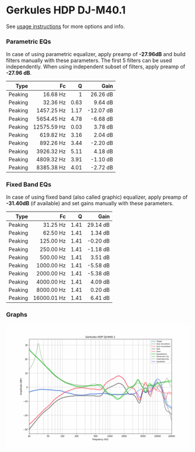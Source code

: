 # Gerkules HDP DJ-M40.1
See [usage instructions](https://github.com/jaakkopasanen/AutoEq#usage) for more options and info.

### Parametric EQs
In case of using parametric equalizer, apply preamp of **-27.96dB** and build filters manually
with these parameters. The first 5 filters can be used independently.
When using independent subset of filters, apply preamp of **-27.96 dB**.

| Type    | Fc          |    Q | Gain      |
|--------:|------------:|-----:|----------:|
| Peaking | 16.68 Hz    | 1    | 26.26 dB  |
| Peaking | 32.36 Hz    | 0.63 | 9.64 dB   |
| Peaking | 1457.25 Hz  | 1.17 | -12.07 dB |
| Peaking | 5654.45 Hz  | 4.78 | -6.68 dB  |
| Peaking | 12575.59 Hz | 0.03 | 3.78 dB   |
| Peaking | 619.82 Hz   | 3.16 | 2.04 dB   |
| Peaking | 892.26 Hz   | 3.44 | -2.20 dB  |
| Peaking | 3926.32 Hz  | 5.11 | 4.18 dB   |
| Peaking | 4809.32 Hz  | 3.91 | -1.10 dB  |
| Peaking | 8385.38 Hz  | 4.01 | -2.72 dB  |

### Fixed Band EQs
In case of using fixed band (also called graphic) equalizer, apply preamp of **-31.40dB**
(if available) and set gains manually with these parameters.

| Type    | Fc          |    Q | Gain     |
|--------:|------------:|-----:|---------:|
| Peaking | 31.25 Hz    | 1.41 | 29.14 dB |
| Peaking | 62.50 Hz    | 1.41 | 1.34 dB  |
| Peaking | 125.00 Hz   | 1.41 | -0.20 dB |
| Peaking | 250.00 Hz   | 1.41 | -1.18 dB |
| Peaking | 500.00 Hz   | 1.41 | 3.51 dB  |
| Peaking | 1000.00 Hz  | 1.41 | -5.58 dB |
| Peaking | 2000.00 Hz  | 1.41 | -5.38 dB |
| Peaking | 4000.00 Hz  | 1.41 | 4.09 dB  |
| Peaking | 8000.00 Hz  | 1.41 | 0.20 dB  |
| Peaking | 16000.01 Hz | 1.41 | 6.41 dB  |

### Graphs
![](./Gerkules%20HDP%20DJ-M40.1.png)